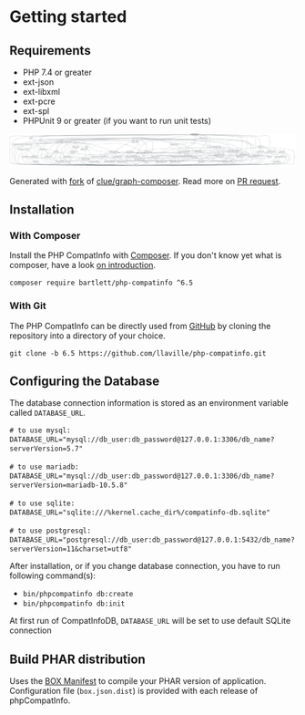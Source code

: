 <!-- markdownlint-disable MD013 -->
# Getting started

## Requirements

* PHP 7.4 or greater
* ext-json
* ext-libxml
* ext-pcre
* ext-spl
* PHPUnit 9 or greater (if you want to run unit tests)

![GraPHP Composer](./graph-composer.svg)

Generated with [fork](https://github.com/markuspoerschke/graph-composer/tree/add-options-to-exclude) of [clue/graph-composer](https://github.com/clue/graph-composer).
Read more on [PR request](https://github.com/clue/graph-composer/pull/45).

## Installation

### With Composer

Install the PHP CompatInfo with [Composer](https://getcomposer.org/).
If you don't know yet what is composer, have a look [on introduction](http://getcomposer.org/doc/00-intro.md).

```shell
composer require bartlett/php-compatinfo ^6.5
```

### With Git

The PHP CompatInfo can be directly used from [GitHub](https://github.com/llaville/php-compatinfo.git)
by cloning the repository into a directory of your choice.

```shell
git clone -b 6.5 https://github.com/llaville/php-compatinfo.git
```

## Configuring the Database

The database connection information is stored as an environment variable called `DATABASE_URL`.

```shell
# to use mysql:
DATABASE_URL="mysql://db_user:db_password@127.0.0.1:3306/db_name?serverVersion=5.7"

# to use mariadb:
DATABASE_URL="mysql://db_user:db_password@127.0.0.1:3306/db_name?serverVersion=mariadb-10.5.8"

# to use sqlite:
DATABASE_URL="sqlite:///%kernel.cache_dir%/compatinfo-db.sqlite"

# to use postgresql:
DATABASE_URL="postgresql://db_user:db_password@127.0.0.1:5432/db_name?serverVersion=11&charset=utf8"
```

After installation, or if you change database connection, you have to run following command(s):

* `bin/phpcompatinfo db:create`
* `bin/phpcompatinfo db:init`

At first run of CompatInfoDB, `DATABASE_URL` will be set to use default SQLite connection

## Build PHAR distribution

Uses the [BOX Manifest](https://github.com/llaville/box-manifest) to compile your PHAR version of application.
Configuration file (`box.json.dist`) is provided with each release of phpCompatInfo.
